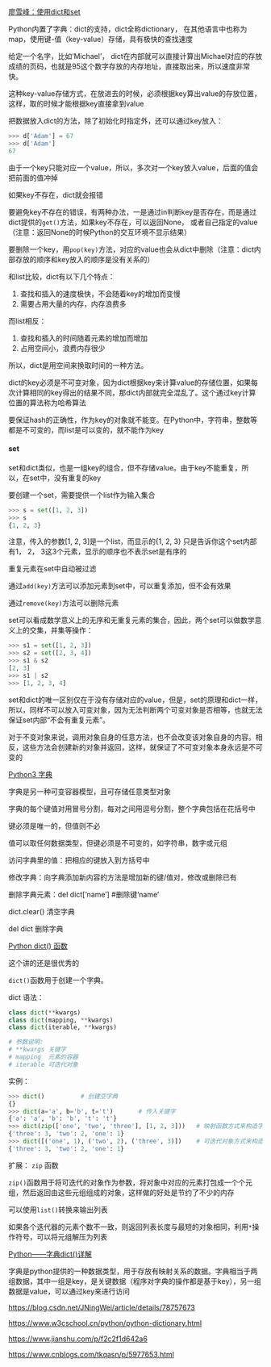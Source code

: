 [廖雪峰：使用dict和set](https://www.liaoxuefeng.com/wiki/1016959663602400/1017104324028448)

Python内置了字典：dict的支持，dict全称dictionary， 在其他语言中也称为map，使用键-值（key-value）存储，具有极快的查找速度

给定一个名字，比如‘Michael’， dict在内部就可以直接计算出Michael对应的存放成绩的页码，也就是95这个数字存放的内存地址，直接取出来，所以速度非常快。

这种key-value存储方式，在放进去的时候，必须根据key算出value的存放位置，这样，取的时候才能根据key直接拿到value

把数据放入dict的方法，除了初始化时指定外，还可以通过key放入：

```python
>>> d['Adam'] = 67
>>> d['Adam']
67
```

由于一个key只能对应一个value，所以，多次对一个key放入value，后面的值会把前面的值冲掉

如果key不存在，dict就会报错

要避免key不存在的错误，有两种办法，一是通过in判断key是否存在，而是通过dict提供的`get()`方法，如果key不存在，可以返回None， 或者自己指定的value（注意：返回None的时候Python的交互环境不显示结果）

要删除一个key，用`pop(key)`方法，对应的value也会从dict中删除（注意：dict内部存放的顺序和key放入的顺序是没有关系的）

和list比较，dict有以下几个特点：

1. 查找和插入的速度极快，不会随着key的增加而变慢
2. 需要占用大量的内存，内存浪费多

而list相反：

1. 查找和插入的时间随着元素的增加而增加
2. 占用空间小，浪费内存很少

所以，dict是用空间来换取时间的一种方法。

dict的key必须是不可变对象，因为dict根据key来计算value的存储位置，如果每次计算相同的key得出的结果不同，那dict内部就完全混乱了。这个通过key计算位置的算法称为哈希算法

要保证hash的正确性，作为key的对象就不能变。在Python中，字符串，整数等都是不可变的，而list是可以变的，就不能作为key

#### set

set和dict类似，也是一组key的组合，但不存储value。由于key不能重复，所以，在set中，没有重复的key

要创建一个set，需要提供一个list作为输入集合

```python
>>> s = set([1, 2, 3])
>>> s
{1, 2, 3}
```

注意，传入的参数[1, 2, 3]是一个list，而显示的{1, 2, 3} 只是告诉你这个set内部有1， 2， 3这3个元素，显示的顺序也不表示set是有序的

重复元素在set中自动被过滤

通过`add(key)`方法可以添加元素到set中，可以重复添加，但不会有效果

通过`remove(key)`方法可以删除元素

set可以看成数学意义上的无序和无重复元素的集合，因此，两个set可以做数学意义上的交集，并集等操作：

```python
>>> s1 = set([1, 2, 3])
>>> s2 = set([2, 3, 4])
>>> s1 & s2
[2, 3]
>>> s1 | s2
>>> [1, 2, 3, 4]
```

set和dict的唯一区别仅在于没有存储对应的value，但是，set的原理和dict一样，所以，同样不可以放入可变对象，因为无法判断两个可变对象是否相等，也就无法保证set内部“不会有重复元素”。

对于不变对象来说，调用对象自身的任意方法，也不会改变该对象自身的内容。相反，这些方法会创建新的对象并返回，这样，就保证了不可变对象本身永远是不可变的

[Python3 字典](https://www.runoob.com/python3/python3-dictionary.html)

字典是另一种可变容器模型，且可存储任意类型对象

字典的每个键值对用冒号分割，每对之间用逗号分割，整个字典包括在花括号中

键必须是唯一的，但值则不必

值可以取任何数据类型，但键必须是不可变的，如字符串，数字或元组

访问字典里的值：把相应的键放入到方括号中

修改字典：向字典添加新内容的方法是增加新的键/值对，修改或删除已有

删除字典元素：del dict[‘name’]  #删除键‘name’

dict.clear() 清空字典

del dict   删除字典

[Python dict() 函数](https://www.runoob.com/python/python-func-dict.html)

这个讲的还是很优秀的

`dict()`函数用于创建一个字典。

dict 语法：

```python
class dict(**kwargs)
class dict(mapping, **kwargs)
class dict(iterable, **kwargs)

# 参数说明:
# **kwargs 关键字
# mapping  元素的容器
# iterable 可迭代对象
```

实例：

```python
>>> dict()			# 创建空字典
{}
>>> dict(a='a', b='b', t='t')		# 传入关键字
{'a': 'a', 'b': 'b', 't': 't'}
>>> dict(zip(['one', 'two', 'three'], [1, 2, 3]))	# 映射函数方式来构造字典
{'three': 3, 'two': 2, 'one': 1} 
>>> dict([('one', 1), ('two', 2), ('three', 3)]) 	# 可迭代对象方式来构造字典
{'three': 3, 'two': 2, 'one': 1}
```

扩展： `zip` 函数

`zip()`函数用于将可迭代的对象作为参数，将对象中对应的元素打包成一个个元组，然后返回由这些元组组成的对象，这样做的好处是节约了不少的内存

可以使用`list()`转换来输出列表

如果各个迭代器的元素个数不一致，则返回列表长度与最短的对象相同，利用`*`操作符号，可以将元组解压为列表





[Python——字典dict()详解](https://www.cnblogs.com/mingmingming/p/11050495.html)

字典是python提供的一种数据类型，用于存放有映射关系的数据。字典相当于两组数据，其中一组是key，是关键数据（程序对字典的操作都是基于key），另一组数据是value，可以通过key来进行访问

https://blog.csdn.net/JNingWei/article/details/78757673

https://www.w3cschool.cn/python/python-dictionary.html

https://www.jianshu.com/p/f2c2f1d642a6

https://www.cnblogs.com/tkqasn/p/5977653.html



























